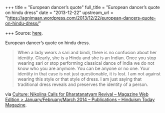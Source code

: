 +++
title = "European dancer’s quote"
full_title = "European dancer’s quote on hindu dress"
date = "2013-12-22"
upstream_url = "https://agnimaan.wordpress.com/2013/12/22/european-dancers-quote-on-hindu-dress/"

+++
Source: [here](https://agnimaan.wordpress.com/2013/12/22/european-dancers-quote-on-hindu-dress/).

European dancer’s quote on hindu dress.

> When a lady wears a sari and bindi, there is no confusion about her
> identity. Clearly, she is a Hindu and she is an Indian. Once you stop
> wearing sari or stop performing classical dance of India we do not
> know who you are anymore. You can be anyone or no one. Your identity
> in that case is not just questionable, it is lost. I am not against
> wearing this style or that style of dress. I am just saying that
> traditional dress reveals and preserves the identity of a person.

via [Culture: Nikolina Calls for Bharatanatyam Revival – Magazine Web
Edition \> January/February/March 2014 – Publications – Hinduism Today
Magazine](http://www.hinduismtoday.com/modules/smartsection/item.php?itemid=5471).

